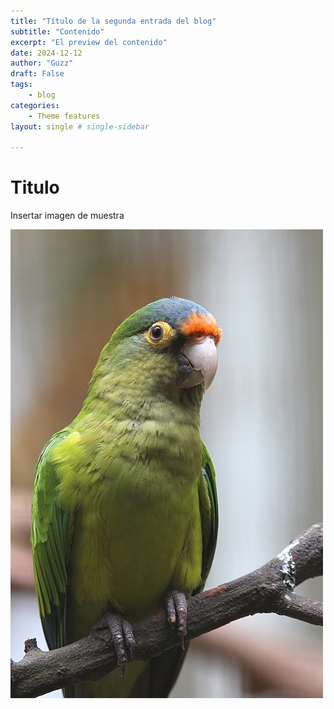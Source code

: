 ```yaml
---
title: "Título de la segunda entrada del blog"
subtitle: "Contenido"
excerpt: "El preview del contenido"
date: 2024-12-12
author: "Guzz"
draft: False
tags:
    - blog
categories:
    - Theme features
layout: single # single-sidebar

---
```


# Titulo
Insertar imagen de muestra

![Imagen de muestra](Guzz.jpg)